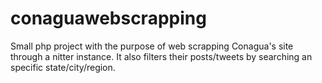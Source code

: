# conaguawebscrapping
Small php project with the purpose of web scrapping Conagua's site through a nitter instance. It also filters their posts/tweets by searching an specific state/city/region.
